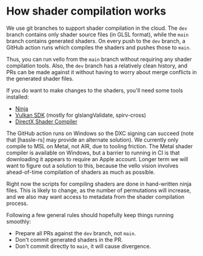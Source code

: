 # How shader compilation works

We use git branches to support shader compilation in the cloud. The `dev` branch contains only shader source files (in GLSL format), while the `main` branch contains generated shaders. On every push to the `dev` branch, a GitHub action runs which compiles the shaders and pushes those to `main`.

Thus, you can run vello from the `main` branch without requiring any shader compilation tools. Also, the `dev` branch has a relatively clean history, and PRs can be made against it without having to worry about merge conflicts in the generated shader files.

If you do want to make changes to the shaders, you'll need some tools installed:

* [Ninja]
* [Vulkan SDK] (mostly for glslangValidate, spirv-cross)
* [DirectX Shader Compiler][DXC]

The GitHub action runs on Windows so the DXC signing can succeed (note that [hassle-rs] may provide an alternate solution). We currently only compile to MSL on Metal, not AIR, due to tooling friction. The Metal shader compiler is available on Windows, but a barrier to running in CI is that downloading it appears to require an Apple account. Longer term we will want to figure out a solution to this, because the vello vision involves ahead-of-time compilation of shaders as much as possible.

Right now the scripts for compiling shaders are done in hand-written ninja files. This is likely to change, as the number of permutations will increase, and we also may want access to metadata from the shader compilation process.

Following a few general rules should hopefully keep things running smoothly:

* Prepare all PRs against the `dev` branch, not `main`.
* Don't commit generated shaders in the PR.
* Don't commit directly to `main`, it will cause divergence.

[Ninja]: https://ninja-build.org/
[Vulkan SDK]: https://www.lunarg.com/vulkan-sdk/
[DXC]: https://github.com/microsoft/DirectXShaderCompiler
